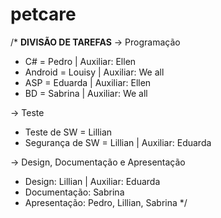 # petcare
/*
**DIVISÃO DE TAREFAS**
-> Programação
  - C# = Pedro | Auxiliar: Ellen
  - Android = Louisy | Auxiliar: We all
  - ASP = Eduarda | Auxiliar: Ellen
  - BD = Sabrina | Auxiliar: We all

-> Teste
  - Teste de SW = Lillian
  - Segurança de SW = Lillian | Auxiliar: Eduarda
  
-> Design, Documentação e Apresentação
  - Design: Lillian | Auxiliar: Eduarda
  - Documentação: Sabrina
  - Apresentação: Pedro, Lillian, Sabrina
*/
